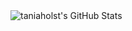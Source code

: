 <img align="left" alt="taniaholst's GitHub Stats" src="https://github-readme-stats.codestackr.vercel.app/api?username=taniaholst&show_icons=true&hide_border=true" />
